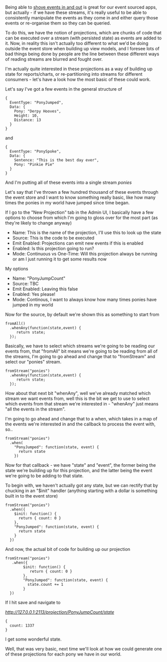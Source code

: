 Being able to [shove events in and out](/entries/pushing-data-into-streams-in-the-eventstore.html) is great for our event sourced apps, but actually - if we have these streams, it's really useful to be able to consistently manipulate the events as they come in and either query those events or re-organise them so they can be queried.

To do this, we have the notion of projections, which are chunks of code that can be executed over a stream (with persisted state) as events are added to it. Now, in reality this isn't actually too different to what we'd be doing outside the event store when building up view models, and I foresee lots of bad things being done by people are the line between these different ways of reading streams are blurred and fought over.

I'm actually quite interested in these projections as a way of building up state for reports/charts, or re-partitioning into streams for different consumers - let's have a look how the most basic of these could work. 

Let's say I've got a few events in the general structure of

    {
      EventType: "PonyJumped",
      Data: {
        Pony: "Derpy Hooves",
        Height: 10,
        Distance: 13
      }
    }

and

    {
      EventType: "PonySpoke",
      Data: {
        Sentence: "This is the best day ever",
        Pony: "Pinkie Pie"
      }
    }

And I'm putting all of these events into a single stream *ponies*

Let's say that I've thrown a few hundred thousand of these events through the event store and I want to know something really basic, like how many times the ponies in my world have jumped since time began.

If I go to the "New Projection" tab in the Admin UI, I basically have a few options to choose from which I'm going to gloss over for the most part (as they're likely to change anyway)

- Name: This is the name of the projection, I'll use this to look up the state
- Source: This is the code to be executed
- Emit Enabled: Projections can emit new events if this is enabled
- Enabled: Is this projection going to run?
- Mode: Continuous vs One-Time: Will this projection always be running or am I just running it to get some results now

My options

- Name: "PonyJumpCount"
- Source: TBC
- Emit Enabled: Leaving this false
- Enabled: Yes please!
- Mode: Continous, I want to always know how many times ponies have jumped in my world

Now for the source, by default we're shown this as something to start from

    fromAll()
      .whenAny(function(state,event) { 
         return state; 
      });
          
Basically, we have to select which streams we're going to be reading our events from, that "fromAll" bit means we're going to be reading from all of the streams, I'm going to go ahead and change that to "fromStream" and select our "ponies" stream.

    fromStream("ponies")
      .whenAny(function(state,event) { 
         return state; 
      });

How about that next bit "whenAny", well we've already matched which stream we want events from, well this is the bit we get to use to select which events from that stream we're interested in - "whenAny" just means "all the events in the stream".

I'm going to go ahead and change that to a when, which takes in a map of the events we're interested in and the callback to process the event with, so..

    fromStream("ponies")
      .when(
        "PonyJumped": function(state, event) {
          return state
        })
      
Now for that callback - we have "state" and "event", the former being the state we're building up for this projection, and the latter being the event we're going to be adding to that state.

To begin with, we haven't actually got any state, but we can rectify that by chucking in an "$init" handler (anything starting with a dollar is something built in to the event store)

    fromStream("ponies")
      .when({
        $init: function() {
          return { count: 0 }
        },
        "PonyJumped": function(state, event) {
          return state
        }
      })

And now, the actual bit of code for building up our projection

    fromStream("ponies")
       .when({
            $init: function() {
               return { count: 0 }
            },
            "PonyJumped": function(state, event) {
              state.count += 1
            }
      })
        
If I hit save and navigate to

*http://127.0.0.1:2113/projection/PonyJumpCount/state*

    {
      count: 1337
    }

I get some wonderful state.

Well, that was very basic, next time we'll look at how we could generate one of these projections for each pony we have in our world.
